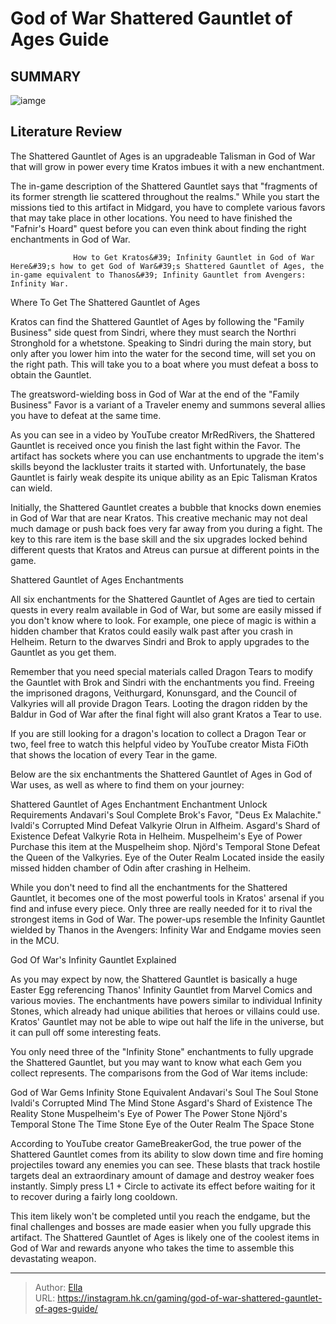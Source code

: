 # God of War Shattered Gauntlet of Ages Guide


## SUMMARY 

![iamge](https://static1.srcdn.com/wordpress/wp-content/uploads/2024/01/god-of-war-shattered-gauntlet-of-ages-guide.jpg)

## Literature Review

The Shattered Gauntlet of Ages is an upgradeable Talisman in God of War that will grow in power every time Kratos imbues it with a new enchantment.





The in-game description of the Shattered Gauntlet says that &#34;fragments of its former strength lie scattered throughout the realms.&#34; While you start the missions tied to this artifact in Midgard, you have to complete various favors that may take place in other locations. You need to have finished the &#34;Fafnir&#39;s Hoard&#34; quest before you can even think about finding the right enchantments in God of War.




                  How to Get Kratos&#39; Infinity Gauntlet in God of War   Here&#39;s how to get God of War&#39;s Shattered Gauntlet of Ages, the in-game equivalent to Thanos&#39; Infinity Gauntlet from Avengers: Infinity War.   


 Where To Get The Shattered Gauntlet of Ages 
          

Kratos can find the Shattered Gauntlet of Ages by following the &#34;Family Business&#34; side quest from Sindri, where they must search the Northri Stronghold for a whetstone. Speaking to Sindri during the main story, but only after you lower him into the water for the second time, will set you on the right path. This will take you to a boat where you must defeat a boss to obtain the Gauntlet. 



The greatsword-wielding boss in God of War at the end of the &#34;Family Business&#34; Favor is a variant of a Traveler enemy and summons several allies you have to defeat at the same time.







As you can see in a video by YouTube creator MrRedRivers, the Shattered Gauntlet is received once you finish the last fight within the Favor. The artifact has sockets where you can use enchantments to upgrade the item&#39;s skills beyond the lackluster traits it started with. Unfortunately, the base Gauntlet is fairly weak despite its unique ability as an Epic Talisman Kratos can wield.


 

Initially, the Shattered Gauntlet creates a bubble that knocks down enemies in God of War that are near Kratos. This creative mechanic may not deal much damage or push back foes very far away from you during a fight. The key to this rare item is the base skill and the six upgrades locked behind different quests that Kratos and Atreus can pursue at different points in the game. 






 Shattered Gauntlet of Ages Enchantments 
          

All six enchantments for the Shattered Gauntlet of Ages are tied to certain quests in every realm available in God of War, but some are easily missed if you don&#39;t know where to look. For example, one piece of magic is within a hidden chamber that Kratos could easily walk past after you crash in Helheim. Return to the dwarves Sindri and Brok to apply upgrades to the Gauntlet as you get them.

Remember that you need special materials called Dragon Tears to modify the Gauntlet with Brok and Sindri with the enchantments you find. Freeing the imprisoned dragons, Veithurgard, Konunsgard, and the Council of Valkyries will all provide Dragon Tears. Looting the dragon ridden by the Baldur in God of War after the final fight will also grant Kratos a Tear to use.






If you are still looking for a dragon&#39;s location to collect a Dragon Tear or two, feel free to watch this helpful video by YouTube creator Mista FiOth that shows the location of every Tear in the game. 

 
 




Below are the six enchantments the Shattered Gauntlet of Ages in God of War uses, as well as where to find them on your journey:

  Shattered Gauntlet of Ages Enchantment   Enchantment Unlock Requirements    Andavari&#39;s Soul   Complete Brok&#39;s Favor, &#34;Deus Ex Malachite.&#34;    Ivaldi&#39;s Corrupted Mind   Defeat Valkyrie Olrun in Alfheim.    Asgard&#39;s Shard of Existence   Defeat Valkyrie Rota in Helheim.    Muspelheim&#39;s Eye of Power   Purchase this item at the Muspelheim shop.    Njörd&#39;s Temporal Stone   Defeat the Queen of the Valkyries.    Eye of the Outer Realm   Located inside the easily missed hidden chamber of Odin after crashing in Helheim.   



While you don&#39;t need to find all the enchantments for the Shattered Gauntlet, it becomes one of the most powerful tools in Kratos&#39; arsenal if you find and infuse every piece. Only three are really needed for it to rival the strongest items in God of War. The power-ups resemble the Infinity Gauntlet wielded by Thanos in the Avengers: Infinity War and Endgame movies seen in the MCU. 






 God Of War&#39;s Infinity Gauntlet Explained 
          

As you may expect by now, the Shattered Gauntlet is basically a huge Easter Egg referencing Thanos&#39; Infinity Gauntlet from Marvel Comics and various movies. The enchantments have powers similar to individual Infinity Stones, which already had unique abilities that heroes or villains could use. Kratos&#39; Gauntlet may not be able to wipe out half the life in the universe, but it can pull off some interesting feats.

You only need three of the &#34;Infinity Stone&#34; enchantments to fully upgrade the Shattered Gauntlet, but you may want to know what each Gem you collect represents. The comparisons from the God of War items include:

  God of War Gems   Infinity Stone Equivalent    Andavari&#39;s Soul   The Soul Stone    Ivaldi&#39;s Corrupted Mind   The Mind Stone    Asgard&#39;s Shard of Existence   The Reality Stone    Muspelheim&#39;s Eye of Power   The Power Stone    Njörd&#39;s Temporal Stone   The Time Stone    Eye of the Outer Realm   The Space Stone   






According to YouTube creator GameBreakerGod, the true power of the Shattered Gauntlet comes from its ability to slow down time and fire homing projectiles toward any enemies you can see. These blasts that track hostile targets deal an extraordinary amount of damage and destroy weaker foes instantly. Simply press L1 &#43; Circle to activate its effect before waiting for it to recover during a fairly long cooldown.


 

This item likely won&#39;t be completed until you reach the endgame, but the final challenges and bosses are made easier when you fully upgrade this artifact. The Shattered Gauntlet of Ages is likely one of the coolest items in God of War and rewards anyone who takes the time to assemble this devastating weapon.



---

> Author: [Ella](https://instagram.hk.cn/)  
> URL: https://instagram.hk.cn/gaming/god-of-war-shattered-gauntlet-of-ages-guide/  


